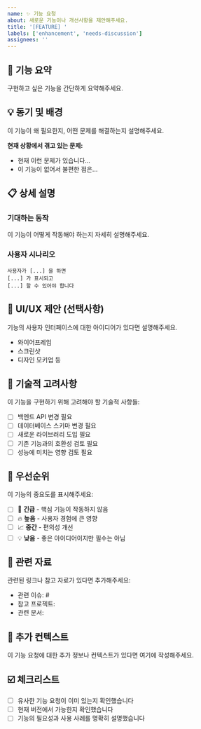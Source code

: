 ```yaml
---
name: ✨ 기능 요청
about: 새로운 기능이나 개선사항을 제안해주세요.
title: '[FEATURE] '
labels: ['enhancement', 'needs-discussion']
assignees: ''
---
```


## 🎯 기능 요약

구현하고 싶은 기능을 간단하게 요약해주세요.

## 💡 동기 및 배경

이 기능이 왜 필요한지, 어떤 문제를 해결하는지 설명해주세요.

**현재 상황에서 겪고 있는 문제:**
- 현재 이런 문제가 있습니다...
- 이 기능이 없어서 불편한 점은...

## 📋 상세 설명

### 기대하는 동작

이 기능이 어떻게 작동해야 하는지 자세히 설명해주세요.

### 사용자 시나리오

```
사용자가 [...] 을 하면
[...] 가 표시되고
[...] 할 수 있어야 합니다
```

## 🎨 UI/UX 제안 (선택사항)

기능의 사용자 인터페이스에 대한 아이디어가 있다면 설명해주세요.
- 와이어프레임
- 스크린샷
- 디자인 모키업 등

## 🔧 기술적 고려사항

이 기능을 구현하기 위해 고려해야 할 기술적 사항들:

- [ ] 백엔드 API 변경 필요
- [ ] 데이터베이스 스키마 변경 필요  
- [ ] 새로운 라이브러리 도입 필요
- [ ] 기존 기능과의 호환성 검토 필요
- [ ] 성능에 미치는 영향 검토 필요

## 🌟 우선순위

이 기능의 중요도를 표시해주세요:

- [ ] 🚨 **긴급** - 핵심 기능이 작동하지 않음
- [ ] 🔥 **높음** - 사용자 경험에 큰 영향
- [ ] 📈 **중간** - 편의성 개선
- [ ] 💡 **낮음** - 좋은 아이디어이지만 필수는 아님

## 🔗 관련 자료

관련된 링크나 참고 자료가 있다면 추가해주세요:

- 관련 이슈: #
- 참고 프로젝트: 
- 관련 문서:

## 📝 추가 컨텍스트

이 기능 요청에 대한 추가 정보나 컨텍스트가 있다면 여기에 작성해주세요.

## ☑️ 체크리스트

- [ ] 유사한 기능 요청이 이미 있는지 확인했습니다
- [ ] 현재 버전에서 가능한지 확인했습니다
- [ ] 기능의 필요성과 사용 사례를 명확히 설명했습니다